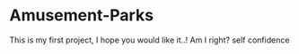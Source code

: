 # Amusement-Parks
This is my first project, I hope you would like it..!
Am I right?
self confidence
